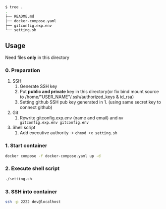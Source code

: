 ```bash
$ tree .
.
├── README.md
├── docker-compose.yaml
├── gitconfig.exp.env
└── setting.sh
```

## Usage
Need files **only** in this directory

### 0. Preparation
1. SSH
    1. Generate SSH key
    2. Put **public and private** key in this directory(or fix bind mount source to /home/"USER_NAME"/.ssh/authorized_keys & id_rsa)
    3. Setting github SSH pub key generated in 1. (using same secret key to connect github) 
2. Git
    1. Rewrite gitconfig.exp.env (name and email) and `mv gitconfig.exp.env gitconfig.env`
3. Shell script
    1. Add executive authority -> `chmod +x setting.sh`

### 1. Start container
```bash
docker compose -f docker-compose.yaml up -d
```

### 2. Execute shell script
```bash
./setting.sh
```

### 3. SSH into container
```bash
ssh -p 2222 dev@localhost
```
